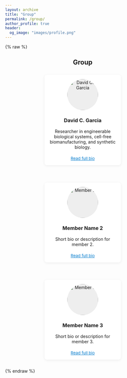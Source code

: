```yaml
---
layout: archive
title: "Group"
permalink: /group/
author_profile: true
header:
  og_image: "images/profile.png"
---
```


{% raw %}
<style>
.group-members {
  display: flex;
  flex-wrap: wrap;
  gap: 2em;
  justify-content: center;
  margin-top: 2em;
}
.member {
  background: #fff;
  border-radius: 8px;
  box-shadow: 0 2px 8px rgba(0,0,0,0.07);
  padding: 1em;
  max-width: 220px;
  text-align: center;
  margin-bottom: 2em;
}
.group-img {
  width: 100px;
  height: 100px;
  object-fit: cover;
  border-radius: 50%;
  margin-bottom: 1em;
  background: #eee;
  display: block;
  margin-left: auto;
  margin-right: auto;
}
.bio-link {
  display: inline-block;
  margin-top: 0.5em;
  color: #007acc;
  text-decoration: underline;
  font-size: 0.95em;
}
</style>

<section id="group" class="group-section">
  <div class="container">
    <h2 style="text-align: center;">Group</h2>
    <div class="group-members">
      <div class="member">
        <img src="/images/profile.png" alt="David C. Garcia" class="group-img" />
        <h3>David C. Garcia</h3>
        <p>
          Researcher in engineerable biological systems, cell-free biomanufacturing, and synthetic biology.
        </p>
        <a href="/group/david-garcia/" class="bio-link">Read full bio</a>
      </div>
      <div class="member">
        <img src="/assets/images/placeholder2.jpg" alt="Member 2" class="group-img" />
        <h3>Member Name 2</h3>
        <p>
          Short bio or description for member 2.
        </p>
        <a href="/group/member-2/" class="bio-link">Read full bio</a>
      </div>
      <div class="member">
        <img src="/assets/images/placeholder3.jpg" alt="Member 3" class="group-img" />
        <h3>Member Name 3</h3>
        <p>
          Short bio or description for member 3.
        </p>
        <a href="/group/member-3/" class="bio-link">Read full bio</a>
      </div>
    </div>
  </div>
</section>
{% endraw %}

